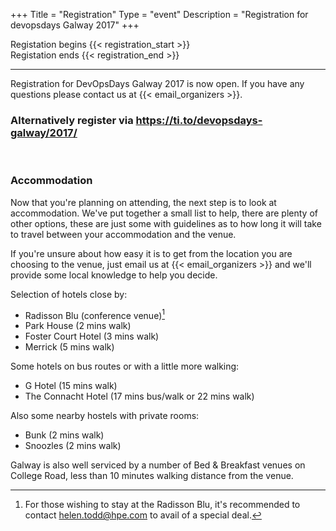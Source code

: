 +++
Title = "Registration"
Type = "event"
Description = "Registration for devopsdays Galway 2017"
+++

Registation begins {{< registration_start >}}<br/>
Registation ends {{< registration_end >}}

---

Registration for DevOpsDays Galway 2017 is now open. If you have any questions please contact us at {{< email_organizers >}}.

<div style="width:100%; text-align:left;">
<link rel="stylesheet" type="text/css" href='https://css.tito.io/v1.1' />
<script src='https://js.tito.io/v1' async></script>
<tito-widget event="devopsdays-galway/2017"></tito-widget>
</div>
<h3>Alternatively register via <a href="https://ti.to/devopsdays-galway/2017/">https://ti.to/devopsdays-galway/2017/</a></h3>
<br />

### Accommodation

Now that you're planning on attending, the next step is to look at accommodation.
We've put together a small list to help, there are plenty of other options,
these are just some with guidelines as to how long it will take to travel
between your accommodation and the venue.

If you're unsure about how easy it is to get from the location you are choosing
to the venue, just email us at {{< email_organizers >}} and we'll provide some
local knowledge to help you decide.

Selection of hotels close by:

- Radisson Blu \(conference venue\)[^1]
- Park House (2 mins walk)
- Foster Court Hotel (3 mins walk)
- Merrick (5 mins walk)

Some hotels on bus routes or with a little more walking:

- G Hotel (15 mins walk)
- The Connacht Hotel (17 mins bus/walk or 22 mins walk)

Also some nearby hostels with private rooms:

- Bunk (2 mins walk)
- Snoozles (2 mins walk)

Galway is also well serviced by a number of Bed & Breakfast venues on College Road, less than 10 minutes walking distance from the venue.

[^1]: For those wishing to stay at the Radisson Blu, it's recommended to contact <a href="mailto:helen.todd@hpe.com">helen.todd@hpe.com</a> to avail of a special deal.

<style>
.tito-ticket-list::before {
  display: inline-block;
  width: 100%;
  height: 40px;
  line-height: 40px;
  vertical-align: middle;
  color: #0082AB;
  content: "{{< registration_start >}} - {{< registration_end >}}";
  padding-left: 15px;
  background-color: rgb(240, 240, 240);
  border-bottom: 1px solid lightgray;
}

.tito-wrapper::before {
  display: inline-block;
  width: 100%;
  font-size: xx-large;
  font-weight: bold;
  color: #0082AB;
  content: "Tickets";
  padding-left: 15px;
  background-color: rgb(240, 240, 240);
  border-bottom: 1px solid lightgray;
}

.tito-wrapper {
  padding: 0px;
}
</style>
